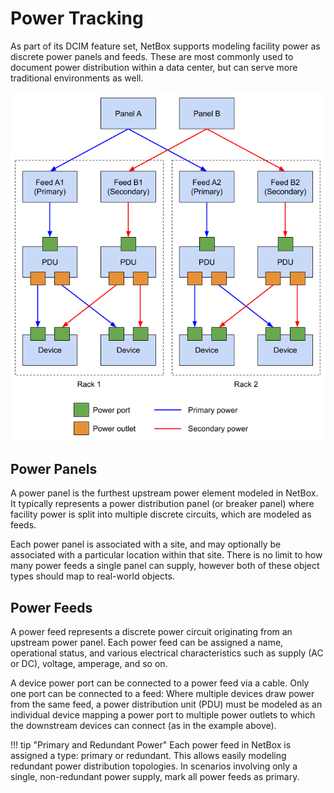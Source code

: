 # Power Tracking

As part of its DCIM feature set, NetBox supports modeling facility power as discrete power panels and feeds. These are most commonly used to document power distribution within a data center, but can serve more traditional environments as well.

![Power distribution model](../media/power_distribution.png)

## Power Panels

A power panel is the furthest upstream power element modeled in NetBox. It typically represents a power distribution panel (or breaker panel) where facility power is split into multiple discrete circuits, which are modeled as feeds.

Each power panel is associated with a site, and may optionally be associated with a particular location within that site. There is no limit to how many power feeds a single panel can supply, however both of these object types should map to real-world objects.

## Power Feeds

A power feed represents a discrete power circuit originating from an upstream power panel. Each power feed can be assigned a name, operational status, and various electrical characteristics such as supply (AC or DC), voltage, amperage, and so on.

A device power port can be connected to a power feed via a cable. Only one port can be connected to a feed: Where multiple devices draw power from the same feed, a power distribution unit (PDU) must be modeled as an individual device mapping a power port to multiple power outlets to which the downstream devices can connect (as in the example above).

!!! tip "Primary and Redundant Power"
    Each power feed in NetBox is assigned a type: primary or redundant. This allows easily modeling redundant power distribution topologies. In scenarios involving only a single, non-redundant power supply, mark all power feeds as primary.
